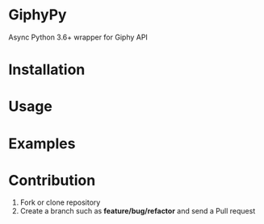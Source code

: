 # GiphyPy
 Async Python 3.6+ wrapper for Giphy API

Installation
=================================

Usage
=================================

Examples
=================================

Contribution
=================================
1. Fork or clone repository
2. Create a branch such as **feature/bug/refactor** and send a Pull request
